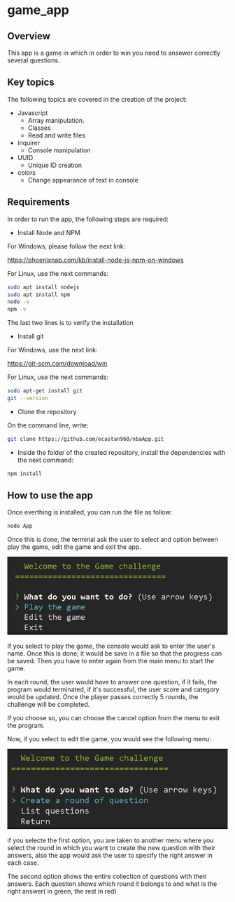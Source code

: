 # game_app

## Overview

This app is a game in which in order to win you need to ansewer correctly several questions.

## Key topics

The following topics are covered in the
creation of the project:

- Javascript
  - Array manipulation.
  - Classes
  - Read and write files
- inquirer
  - Console manipulation
- UUID
  - Unique ID creation
- colors
  - Change appearance of text in console

## Requirements

In order to run the app, the following steps are required:

- Install Node and NPM

For Windows, please follow the next link:

https://phoenixnap.com/kb/install-node-js-npm-on-windows

For Linux, use the next commands:

```bash
sudo apt install nodejs
sudo apt install npm
node -v
npm -v
```

The last two lines is to verify the installation

- Install git

For Windows, use the next link:

https://git-scm.com/download/win

For Linux, use the next commands:

```bash
sudo apt-get install git
git --version
```

- Clone the repository

On the command line, write:

```bash
git clone https://github.com/ecastan960/nbaApp.git
```

- Inside the folder of the created repository, install the dependencies with the next command:

```bash
npm install
```

## How to use the app

Once everthing is installed, you can run the file as follow:

```bash
node App
```

Once this is done, the terminal ask the user to select and option between play the game, edit the game and exit the app.

![App Screenshot](./sources/firstmenu.JPG)

If you select to play the game, the console would ask to enter the user's name. Once this is done, it would be save in a file so that the progress can be saved. Then you have to enter again from the main menu to start the game.

In each round, the user would have to answer one question, if it fails, the program would terminated, if it's successful, the user score and category would be updated. Once the player passes correctly 5 rounds, the challenge will be completed.

If you choose so, you can choose the cancel option from the menu to exit the program.

Now, if you select to edit the game, you would see the following menu:

![App Screenshot](./sources/editmenu.JPG)

if you selecte the first option, you are taken to another menu where you select the round in which you want to create the new question with their answers, also the app would ask the user to specify the right answer in each case.

The second option shows the entire collection of questions with their answers. Each
question shows which round it belongs to and what is the right answer( in green, the rest in red)
